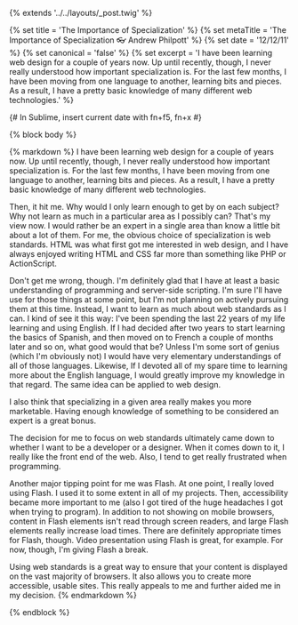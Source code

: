 {% extends '../../layouts/_post.twig' %}

{% set title = 'The Importance of Specialization' %}
{% set metaTitle = 'The Importance of Specialization 👓 Andrew Philpott' %}
{% set date = '12/12/11' %}
{% set canonical = 'false' %}
{% set excerpt = 'I have been learning web design for a couple of years now. Up until recently, though, I never really understood how important specialization is. For the last few months, I have been moving from one language to another, learning bits and pieces. As a result, I have a pretty basic knowledge of many different web technologies.' %}

{# In Sublime, insert current date with fn+f5, fn+x #}

{% block body %}

{% markdown %}
I have been learning web design for a couple of years now. Up until recently, though, I never really understood how important specialization is. For the last few months, I have been moving from one language to another, learning bits and pieces. As a result, I have a pretty basic knowledge of many different web technologies.

Then, it hit me. Why would I only learn enough to get by on each subject? Why not learn as much in a particular area as I possibly can? That's my view now. I would rather be an expert in a single area than know a little bit about a lot of them. For me, the obvious choice of specialization is web standards. HTML was what first got me interested in web design, and I have always enjoyed writing HTML and CSS far more than something like PHP or ActionScript.

Don't get me wrong, though. I'm definitely glad that I have at least a basic understanding of programming and server-side scripting. I'm sure I'll have use for those things at some point, but I'm not planning on actively pursuing them at this time. Instead, I want to learn as much about web standards as I can. I kind of see it this way: I've been spending the last 22 years of my life learning and using English. If I had decided after two years to start learning the basics of Spanish, and then moved on to French a couple of months later and so on, what good would that be? Unless I'm some sort of genius (which I'm obviously not) I would have very elementary understandings of all of those languages. Likewise, If I devoted all of my spare time to learning more about the English language, I would greatly improve my knowledge in that regard. The same idea can be applied to web design.

I also think that specializing in a given area really makes you more marketable. Having enough knowledge of something to be considered an expert is a great bonus.

The decision for me to focus on web standards ultimately came down to whether I want to be a developer or a designer. When it comes down to it, I really like the front end of the web. Also, I tend to get really frustrated when programming.

Another major tipping point for me was Flash. At one point, I really loved using Flash. I used it to some extent in all of my projects. Then, accessibility became more important to me (also I got tired of the huge headaches I got when trying to program). In addition to not showing on mobile browsers, content in Flash elements isn't read through screen readers, and large Flash elements really increase load times. There are definitely appropriate times for Flash, though. Video presentation using Flash is great, for example. For now, though, I'm giving Flash a break.

Using web standards is a great way to ensure that your content is displayed on the vast majority of browsers. It also allows you to create more accessible, usable sites. This really appeals to me and further aided me in my decision.
{% endmarkdown %}

{% endblock %}

